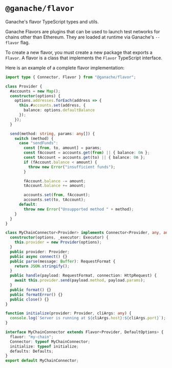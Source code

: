 # `@ganache/flavor`

Ganache's flavor TypeScript types and utils.

Ganache Flavors are plugins that can be used to launch test networks for chains
other than Ethereum. They are loaded at runtime via Ganache's `--flavor` flag.

To create a new flavor, you must create a new package that exports a `Flavor`. A
flavor is a class that implements the `Flavor` TypeScript interface.

Here is an example of a complete flavor implementation:

```typescript
import type { Connector, Flavor } from "@ganache/flavor";

class Provider {
  #accounts = new Map();
  constructor(options) {
    options.addresses.forEach(address => {
      this.#accounts.set(address, {
        balance: options.defaultBalance
      });
    });
  }

  send(method: string, params: any[]) {
    switch (method) {
      case "sendFunds":
        const [from, to, amount] = params;
        const fAccount = accounts.get(from) || { balance: 0n };
        const tAccount = accounts.get(to) || { balance: 0n };
        if (fAccount.balance < amount) {
          throw new Error("insufficient funds");
        }

        fAccount.balance -= amount;
        tAccount.balance += amount;

        accounts.set(from, fAccount);
        accounts.set(to, tAccount);
      default:
        throw new Error("Unsupported method " + method);
    }
  }
}

class MyChainConnector<Provider> implements Connector<Provider, any, any> {
  constructor(options, _executor: Executor) {
    this.provider = new Provider(options);
  }
  public provider: Provider;
  public async connect() {}
  public parse(message: Buffer): RequestFormat {
    return JSON.stringify();
  }
  public handle(payload: RequestFormat, connection: HttpRequest) {
    await this.provider.send(payload.method, payload.params);
  }
  public format() {}
  public formatError() {}
  public close() {}
}

function initialize(provider: Provider, cliArgs: any) {
  console.log(`Server is running at ${cliArgs.host}:${cliArgs.port}`);
}

interface MyChainConnector extends Flavor<Provider, DefaultOptions> {
  flavor: "my-chain";
  Connector: typeof MyChainConnector;
  initialize: typeof initialize;
  defaults: Defaults;
}
export default MyChainConnector;
```
